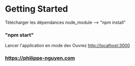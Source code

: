 # Getting Started

Télécharger les dépendances node_module --> "npm install"

### "npm start"

Lancer l'application en mode dev
Ouvrez [http://localhost:3000](http://localhost:3000)

### https://philippe-nguyen.com

